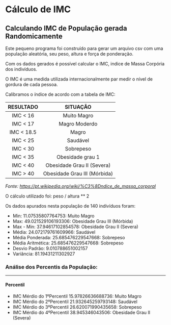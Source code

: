 # Cálculo de IMC
## Calculando IMC de População gerada Randomicamente

Este pequeno programa foi construído para gerar um arquivo csv com uma população aleatória, seu peso, altura e força de ponderação.

Com os dados gerados é possível calcular o IMC, indice de Massa Corpória dos indivíduos.

O IMC é uma medida utilizada internacionalmente par medir o nível de gordura de cada pessoa.  

Calibramos o índice de acordo com a tabela de IMC:  

  
  |RESULTADO|           SITUAÇÃO         |
  |:---------:|:----------------------------:|
  |IMC < 16 | Muito Magro                |
  |IMC < 17 |Magro Moderdo               |
  |IMC < 18.5| Magro                 
  |IMC < 25| Saudável
  |IMC < 30| Sobrepeso
  |IMC < 35| Obesidade grau 1
  |IMC < 40| Obesidade Grau II (Severa)
  |IMC > 40| Obesidade Grau III (Mórbida)
  
*Fonte: https://pt.wikipedia.org/wiki/%C3%8Dndice_de_massa_corporal*

O cálculo utilizado foi: peso / altura ** 2

Os dados apurados nesta população de 140 indivíduos foram:

- Min:  11.07535807764753: Muito Magro
- Max:  49.021529106193306: Obesidade Grau III (Mórbida)
- Max - Min:  37.94617102854578: Obesidade Grau II (Severa)
- Média:  24.072179761609966: Saudável
- Média Ponderada:  25.685476229547668: Sobrepeso
- Média Aritmética:  25.685476229547668: Sobrepeso
- Desvio Padrão:  9.010788651002157
- Variância:  81.19431211302927

### Análise dos Percentis da População:
---
#### Percentil

* IMC Mérdio do 1ºPercentil 15.97826636688736: Muito Magro
* IMC Mérdio do 2ºPercentil 21.932645259793148: Saudável
* IMC Mérdio do 3ºPercentil 26.620071990435658: Sobrepeso
* IMC Mérdio do 4ºPercentil 38.945346043506: Obesidade Grau II (Severa)


